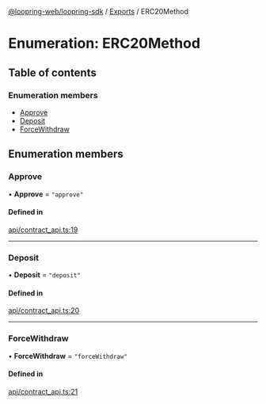 [@loopring-web/loopring-sdk](../README.md) / [Exports](../modules.md) / ERC20Method

# Enumeration: ERC20Method

## Table of contents

### Enumeration members

- [Approve](ERC20Method.md#approve)
- [Deposit](ERC20Method.md#deposit)
- [ForceWithdraw](ERC20Method.md#forcewithdraw)

## Enumeration members

### Approve

• **Approve** = `"approve"`

#### Defined in

[api/contract_api.ts:19](https://github.com/Loopring/loopring_sdk/blob/cd42b57/src/api/contract_api.ts#L19)

___

### Deposit

• **Deposit** = `"deposit"`

#### Defined in

[api/contract_api.ts:20](https://github.com/Loopring/loopring_sdk/blob/cd42b57/src/api/contract_api.ts#L20)

___

### ForceWithdraw

• **ForceWithdraw** = `"forceWithdraw"`

#### Defined in

[api/contract_api.ts:21](https://github.com/Loopring/loopring_sdk/blob/cd42b57/src/api/contract_api.ts#L21)

